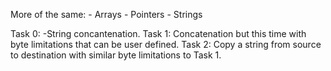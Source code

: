 More of the same:
	- Arrays
	- Pointers
	- Strings

Task 0: -String concantenation.
Task 1: Concatenation but this time with byte limitations that can be user defined.
Task 2: Copy a string from source to destination with similar byte limitations to Task 1.
